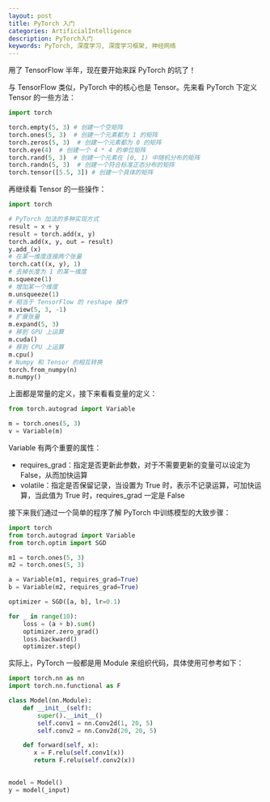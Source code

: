 ```yaml
---
layout: post
title: PyTorch 入门
categories: ArtificialIntelligence
description: PyTorch入门
keywords: PyTorch, 深度学习, 深度学习框架, 神经网络
---
```


用了 TensorFlow 半年，现在要开始来踩 PyTorch 的坑了！

与 TensorFlow 类似，PyTorch 中的核心也是 Tensor。先来看 PyTorch 下定义 Tensor 的一些方法：

```python
import torch

torch.empty(5, 3) # 创建一个空矩阵
torch.ones(5, 3)  # 创建一个元素都为 1 的矩阵
torch.zeros(5, 3)  # 创建一个元素都为 0 的矩阵
torch.eye(4)  # 创建一个 4 * 4 的单位矩阵
torch.rand(5, 3)  # 创建一个元素在 [0, 1) 中随机分布的矩阵
torch.randn(5, 3)  # 创建一个符合标准正态分布的矩阵
torch.tensor([5.5, 3]) # 创建一个具体的矩阵
```

再继续看 Tensor 的一些操作：

```python
import torch

# PyTorch 加法的多种实现方式
result = x + y
result = torch.add(x, y)
torch.add(x, y, out = result)
y.add_(x)
# 在某一维度连接两个张量
torch.cat((x, y), 1)
# 去掉长度为 1 的某一维度
m.squeeze(1)
# 增加某一个维度
m.unsqueeze(1)
# 相当于 TensorFlow 的 reshape 操作
m.view(5, 3, -1)
# 扩展张量
m.expand(5, 3)
# 移到 GPU 上运算
m.cuda()
# 移到 CPU 上运算
m.cpu()
# Numpy 和 Tensor 的相互转换
torch.from_numpy(n)
m.numpy()
```

上面都是常量的定义，接下来看看变量的定义：

```python
from torch.autograd import Variable

m = torch.ones(5, 3)
v = Variable(m)
```

Variable 有两个重要的属性：

- requires_grad：指定是否更新此参数，对于不需要更新的变量可以设定为 False，从而加快运算
- volatile：指定是否保留记录，当设置为 True 时，表示不记录运算，可加快运算，当此值为 True 时，requires_grad 一定是 False

接下来我们通过一个简单的程序了解 PyTorch 中训练模型的大致步骤：

```python
import torch
from torch.autograd import Variable
from torch.optim import SGD

m1 = torch.ones(5, 3)
m2 = torch.ones(5, 3)

a = Variable(m1, requires_grad=True)
b = Variable(m2, requires_grad=True)

optimizer = SGD([a, b], lr=0.1)

for _ in range(10):
    loss = (a + b).sum()
    optimizer.zero_grad()
    loss.backward()
    optimizer.step()  
```

实际上，PyTorch 一般都是用 Module 来组织代码，具体使用可参考如下：

```python
import torch.nn as nn
import torch.nn.functional as F

class Model(nn.Module):
    def __init__(self):
        super().__init__()
        self.conv1 = nn.Conv2d(1, 20, 5)
        self.conv2 = nn.Conv2d(20, 20, 5)

    def forward(self, x):
       x = F.relu(self.conv1(x))
       return F.relu(self.conv2(x))
       

model = Model()
y = model(_input)
```

